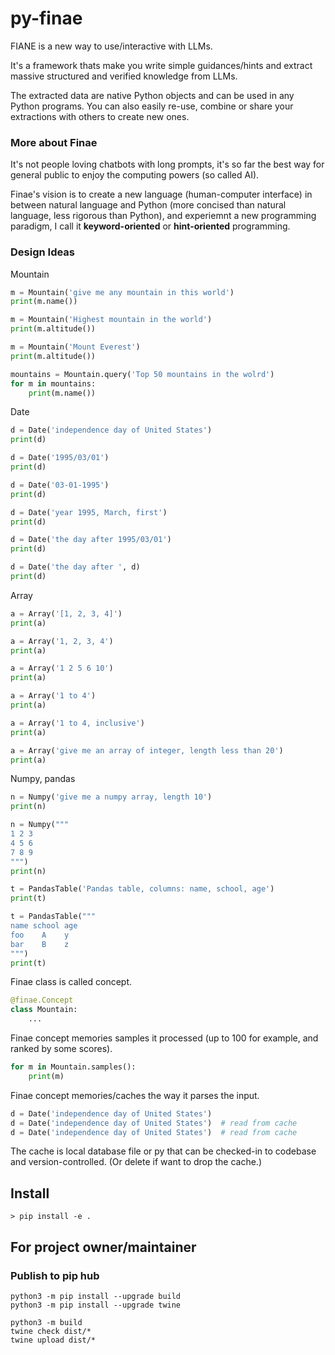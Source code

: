# py-finae

FIANE is a new way to use/interactive with LLMs.

It's a framework thats make you write simple guidances/hints and extract massive structured and verified knowledge from LLMs.

The extracted data are native Python objects and can be used in any Python programs. You can also easily re-use, combine or share your extractions with others to create new ones.


### More about Finae

It's not people loving chatbots with long prompts, it's so far the best way for general public to enjoy the computing powers (so called AI).

Finae's vision is to create a new language (human-computer interface) in between natural language and Python (more concised than natural language, less rigorous than Python), and experiemnt a new programming paradigm, I call it **keyword-oriented** or **hint-oriented** programming.


### Design Ideas

Mountain

```python
m = Mountain('give me any mountain in this world')
print(m.name())

m = Mountain('Highest mountain in the world')
print(m.altitude())

m = Mountain('Mount Everest')
print(m.altitude())

mountains = Mountain.query('Top 50 mountains in the wolrd')
for m in mountains:
    print(m.name())
```

Date
```python
d = Date('independence day of United States')
print(d)

d = Date('1995/03/01')
print(d)

d = Date('03-01-1995')
print(d)

d = Date('year 1995, March, first')
print(d)

d = Date('the day after 1995/03/01')
print(d)

d = Date('the day after ', d)
print(d)
```


Array
```python
a = Array('[1, 2, 3, 4]')
print(a)

a = Array('1, 2, 3, 4')
print(a)

a = Array('1 2 5 6 10')
print(a)

a = Array('1 to 4')
print(a)

a = Array('1 to 4, inclusive')
print(a)

a = Array('give me an array of integer, length less than 20')
print(a)

```


Numpy, pandas
```python
n = Numpy('give me a numpy array, length 10')
print(n)

n = Numpy("""
1 2 3
4 5 6
7 8 9
""")
print(n)

t = PandasTable('Pandas table, columns: name, school, age')
print(t)

t = PandasTable("""
name school age
foo    A    y
bar    B    z
""")
print(t)
```

Finae class is called concept.


```python
@finae.Concept
class Mountain:
    ...
```


Finae concept memories samples it processed (up to 100 for example, and ranked by some scores).


```python
for m in Mountain.samples():
    print(m)
```

Finae concept memories/caches the way it parses the input.


```python
d = Date('independence day of United States')
d = Date('independence day of United States')  # read from cache
d = Date('independence day of United States')  # read from cache
```

The cache is local database file or py that can be checked-in to codebase and version-controlled. (Or delete if want to drop the cache.)


## Install

```
> pip install -e .
```


## For project owner/maintainer

### Publish to pip hub

```
python3 -m pip install --upgrade build
python3 -m pip install --upgrade twine

python3 -m build
twine check dist/*
twine upload dist/*
```